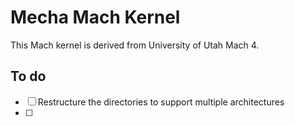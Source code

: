 # Mecha Mach Kernel
This Mach kernel is derived from University of Utah Mach 4.

## To do
- [ ] Restructure the directories to support multiple architectures
- [ ] 
